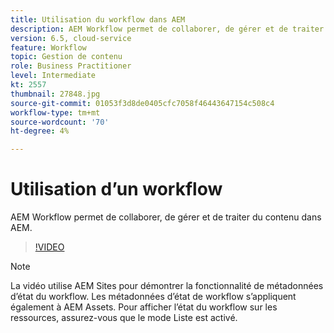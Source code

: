```yaml
---
title: Utilisation du workflow dans AEM
description: AEM Workflow permet de collaborer, de gérer et de traiter du contenu dans AEM.
version: 6.5, cloud-service
feature: Workflow
topic: Gestion de contenu
role: Business Practitioner
level: Intermediate
kt: 2557
thumbnail: 27848.jpg
source-git-commit: 01053f3d8de0405cfc7058f46443647154c508c4
workflow-type: tm+mt
source-wordcount: '70'
ht-degree: 4%

---
```



# Utilisation d’un workflow

AEM Workflow permet de collaborer, de gérer et de traiter du contenu dans AEM.

>[!VIDEO](https://video.tv.adobe.com/v/27848/?quality=12&learn=on)

>[!NOTE]
>
> La vidéo utilise AEM Sites pour démontrer la fonctionnalité de métadonnées d’état du workflow. Les métadonnées d’état de workflow s’appliquent également à AEM Assets. Pour afficher l’état du workflow sur les ressources, assurez-vous que le mode Liste est activé.
